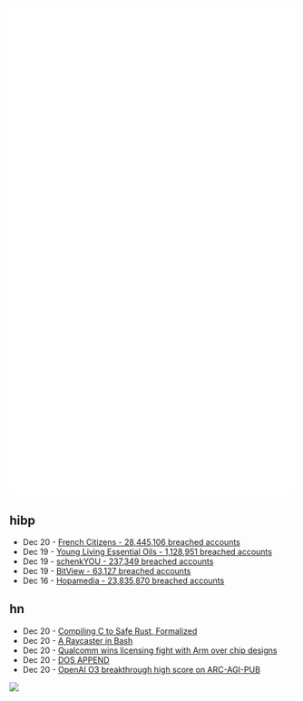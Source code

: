 ![Metrics](https://raw.githubusercontent.com/phixion/phixion/master/metrics.svg)

## hibp

<!--
for https://github.com/phixion/phixion/blob/main/.github/workflows/feeds.yml
-->
<!--START_SECTION:haveibeenpwnd-->
- Dec 20 - [French Citizens - 28,445,106 breached accounts](https://haveibeenpwned.com/PwnedWebsites#FrenchCitizens)
- Dec 19 - [Young Living Essential Oils - 1,128,951 breached accounts](https://haveibeenpwned.com/PwnedWebsites#YoungLivingEssentialOils)
- Dec 19 - [schenkYOU - 237,349 breached accounts](https://haveibeenpwned.com/PwnedWebsites#schenkYOU)
- Dec 19 - [BitView - 63,127 breached accounts](https://haveibeenpwned.com/PwnedWebsites#BitView)
- Dec 16 - [Hopamedia - 23,835,870 breached accounts](https://haveibeenpwned.com/PwnedWebsites#Hopamedia)
<!--END_SECTION:haveibeenpwnd-->

## hn

<!--
for https://github.com/phixion/phixion/blob/main/.github/workflows/feeds.yml
-->
<!--START_SECTION:hn-->
- Dec 20 - [Compiling C to Safe Rust, Formalized](https://arxiv.org/abs/2412.15042)
- Dec 20 - [A Raycaster in Bash](https://github.com/izabera/pseudo3d)
- Dec 20 - [Qualcomm wins licensing fight with Arm over chip designs](https://www.bloomberg.com/news/articles/2024-12-20/qualcomm-wins-licensing-fight-with-arm-over-chip-designs)
- Dec 20 - [DOS APPEND](https://www.os2museum.com/wp/dos-append/)
- Dec 20 - [OpenAI O3 breakthrough high score on ARC-AGI-PUB](https://arcprize.org/blog/oai-o3-pub-breakthrough)
<!--END_SECTION:hn-->

<!--
for https://yhype.me
-->
![](https://hit.yhype.me/github/profile?user_id=13013670)

